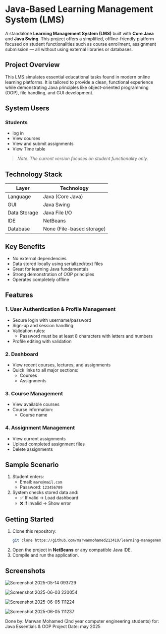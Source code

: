 # Java-Based Learning Management System (LMS)

A standalone **Learning Management System (LMS)** built with **Core Java** and **Java Swing**. This project offers a simplified, offline-friendly platform focused on student functionalities such as course enrollment, assignment submission — all without using external libraries or databases.

## Project Overview

This LMS simulates essential educational tasks found in modern online learning platforms. It is tailored to provide a clean, functional experience while demonstrating Java principles like object-oriented programming (OOP), file handling, and GUI development.

## System Users

### Students
- log in
- View courses
- View and submit assignments
- View Time table
  
> *Note: The current version focuses on student functionality only.*

## Technology Stack

| Layer       | Technology        |
|-------------|-------------------|
| Language     | Java (Core Java)  |
| GUI          | Java Swing        |
| Data Storage | Java File I/O     |
| IDE          | NetBeans          |
| Database     | None (File-based storage) |

## Key Benefits

- No external dependencies
- Data stored locally using serialized/text files
- Great for learning Java fundamentals
- Strong demonstration of OOP principles
- Operates completely offline

## Features

### 1. User Authentication & Profile Management
- Secure login with username/password
- Sign-up and session handling
- Validation rules:
  - Password must be at least 8 characters with letters and numbers
- Profile editing with validation

### 2. Dashboard
- View recent courses, lectures, and assignments
- Quick links to all major sections:
  - Courses
  - Assignments

### 3. Course Management
- View available courses
- Course information:
  - Course name

### 4. Assignment Management
- View current assignments
- Upload completed assignment files
- Delete assignments

## Sample Scenario

1. Student enters:
   - Email: `maro@mail.com`
   - Password: `123456789`
2. System checks stored data and:
   - ✅ If valid → Load dashboard
   - ❌ If invalid → Show error

##  Getting Started

1. Clone this repository:
   ```bash
   git clone https://github.com/marwanmohamed213410/learning-management-system.git
2. Open the project in **NetBeans** or any compatible Java IDE.
3. Compile and run the application.

## Screenshots
![Screenshot 2025-05-14 093729](https://github.com/user-attachments/assets/b413471e-1733-4128-a852-74ee4535acf8)

![Screenshot 2025-06-03 220054](https://github.com/user-attachments/assets/9c8eda3a-e1e1-4ae8-8ac2-58f67e4ba432)

![Screenshot 2025-06-05 111224](https://github.com/user-attachments/assets/09e45e77-8bc0-4142-ac48-9596fd896ada)

![Screenshot 2025-06-05 111237](https://github.com/user-attachments/assets/2dd83fb5-cf18-477d-b8eb-86a370e6f5bf)

Done by: Marwan Mohamed (2nd year computer engineering students) for: Java Essentials & OOP Project Date: may 2025
